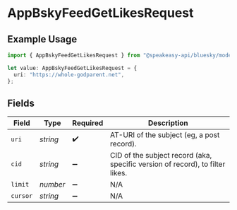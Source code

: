 # AppBskyFeedGetLikesRequest

## Example Usage

```typescript
import { AppBskyFeedGetLikesRequest } from "@speakeasy-api/bluesky/models/operations";

let value: AppBskyFeedGetLikesRequest = {
  uri: "https://whole-godparent.net",
};
```

## Fields

| Field                                                                         | Type                                                                          | Required                                                                      | Description                                                                   |
| ----------------------------------------------------------------------------- | ----------------------------------------------------------------------------- | ----------------------------------------------------------------------------- | ----------------------------------------------------------------------------- |
| `uri`                                                                         | *string*                                                                      | :heavy_check_mark:                                                            | AT-URI of the subject (eg, a post record).                                    |
| `cid`                                                                         | *string*                                                                      | :heavy_minus_sign:                                                            | CID of the subject record (aka, specific version of record), to filter likes. |
| `limit`                                                                       | *number*                                                                      | :heavy_minus_sign:                                                            | N/A                                                                           |
| `cursor`                                                                      | *string*                                                                      | :heavy_minus_sign:                                                            | N/A                                                                           |